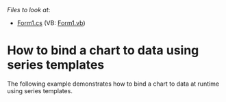 <!-- default file list -->
*Files to look at*:

* [Form1.cs](./CS/Form1.cs) (VB: [Form1.vb](./VB/Form1.vb))
<!-- default file list end -->
# How to bind a chart to data using series templates


<p>The following example demonstrates how to bind a chart to data at runtime using series templates.</p>

<br/>


